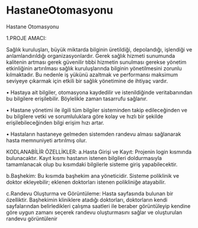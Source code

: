 # HastaneOtomasyonu
 Hastane Otomasyonu 
 
 
 1.PROJE AMACI:
 
Sağlık kuruluşları, büyük miktarda bilginin üretildiği, depolandığı, işlendiği ve 
anlamlandırıldığı organizasyonlardır. Gerek sağlık hizmeti sunumunda kalitenin artması 
gerek güvenilir tıbbi hizmetin sunulması gerekse yönetim etkinliğinin artırılması sağlık 
kuruluşlarında bilginin yönetilmesini zorunlu kılmaktadır. Bu nedenle iş yükünü azaltmak 
ve performansı maksimum seviyeye çıkarmak için etkili bir sağlık yönetimine de ihtiyaç 
vardır.

• Hastaya ait bilgiler, otomasyona kaydedilir ve istenildiğinde veritabanından bu bilgilere 
erişilebilir. Böylelikle zaman tasarrufu sağlanır.

• Hastane yönetimi ile ilgili tüm bilgiler sisteminden takip edileceğinden ve bu bilgilere 
vetki ve sorumluluklara göre kolay ve hızlı bir şekilde erişilebileceğinden bilgi erişim hızı 
artar. 

• Hastaların hastaneye gelmeden sistemden randevu alması sağlanarak hasta 
memnuniyeti artırılmış olur.

KODLANABİLİR ÖZELLİKLER:
a.Hasta Girişi ve Kayıt:
Projenin login kısmında bulunacaktır. Kayıt kısmı hastanın istenen bilgileri doldurmasıyla 
tamamlanacak olup bu kısımdaki bilgilerle sisteme giriş yapabilecektir.

b.Başhekim:
Bu kısımda başhekim ana yöneticidir. Sisteme poliklinik ve doktor ekleyebilir; eklenen 
doktorları istenen polikliniğe atayabilir.

c.Randevu Oluşturma ve Görüntüleme:
Hasta sayfasında bulunan bir özelliktir. Başhekimin kliniklere atadığı doktorları, 
doktorların kendi sayfalarından belirledikleri çalışma saatleri ile beraber görüntüleyip
kendine göre uygun zamanı seçerek randevu oluşturmasını sağlar ve oluşturulan randevu 
görüntülenir

